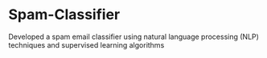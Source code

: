 # Spam-Classifier
Developed a spam email classifier using natural language processing (NLP) techniques and supervised learning algorithms
